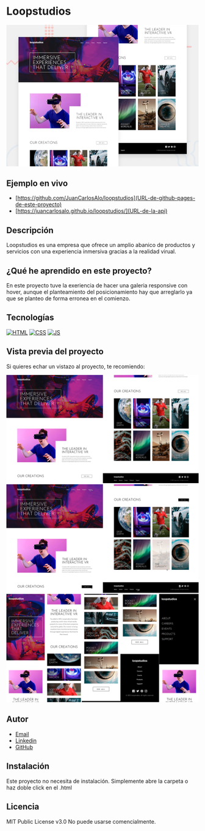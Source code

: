 # Loopstudios

![Imagen del proyecto](https://raw.githubusercontent.com/JuanCarlosAlo/loopstudios/main/docs/assets/loop-desktop.jpeg)

## Ejemplo en vivo

- [https://github.com/JuanCarlosAlo/loopstudios](URL-de-github-pages-de-este-proyecto)
- [https://juancarlosalo.github.io/loopstudios/](URL-de-la-api)

## Descripción 

Loopstudios es una empresa que ofrece un amplio abanico de productos y servicios con una experiencia inmersiva gracias a la realidad virual.

## ¿Qué he aprendido en este proyecto? 

En este proyecto tuve la exeriencia de hacer una galeria responsive con hover, aunque el planteamiento del posicionamiento hay que arreglarlo ya que se planteo de forma erronea en el comienzo.

## Tecnologías 

<!-- Iconos sacados de: https://github.com/hendrasob/badges/blob/master/README.md y https://github.com/alexandresanlim/Badges4-README.md-Profile -->

[![HTML](https://img.shields.io/badge/HTML5-E34F26?style=for-the-badge&logo=html5&logoColor=white)](https://es.wikipedia.org/wiki/HTML5)
[![CSS](https://img.shields.io/badge/CSS3-1572B6?style=for-the-badge&logo=css3&logoColor=white)](https://es.wikipedia.org/wiki/CSS)
[![JS](https://img.shields.io/badge/JavaScript-F7DF1E?style=for-the-badge&logo=javascript&logoColor=black)](https://es.wikipedia.org/wiki/JavaScript)

## Vista previa del proyecto

Si quieres echar un vistazo al proyecto, te recomiendo:

![Captura del proyecto](https://raw.githubusercontent.com/JuanCarlosAlo/loopstudios/main/docs/assets/images/read-me-img-1.jpg)
![Captura del proyecto](https://raw.githubusercontent.com/JuanCarlosAlo/loopstudios/main/docs/assets/images/read-me-img-2.jpg)
![Captura del proyecto](https://raw.githubusercontent.com/JuanCarlosAlo/loopstudios/main/docs/assets/images/read-me-img-3.jpg)

## Autor 


- [Email](juancarlosam@gmail.com)
- [Linkedin](https://www.linkedin.com/in/juan-carlos-alonso-966280166/)
- [GitHub]([https://github.com/JuanCarlosAlo)

## Instalación

Este proyecto no necesita de instalación. Simplemente abre la carpeta o haz doble click en el .html

## Licencia 

MIT Public License v3.0
No puede usarse comencialmente.
